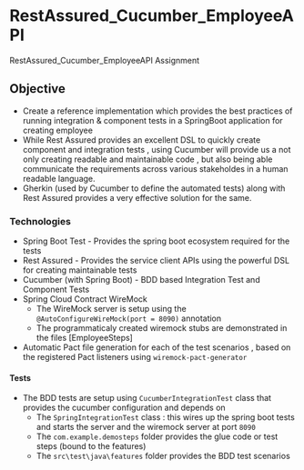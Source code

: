 # RestAssured_Cucumber_EmployeeAPI
RestAssured_Cucumber_EmployeeAPI Assignment

## Objective

* Create a reference implementation which provides the best practices of running integration & component tests in a SpringBoot application for creating employee
* While Rest Assured provides an excellent DSL to quickly create component and integration tests , using Cucumber will provide us a not only creating readable and maintainable code , but also being able communicate the requirements across various stakeholdes in a human readable language.
* Gherkin (used by Cucumber to define the automated tests) along with Rest Assured provides a very effective solution for the same.

### Technologies

* Spring Boot Test - Provides the spring boot ecosystem required for the tests
* Rest Assured - Provides the service client APIs using the powerful DSL for creating maintainable tests
* Cucumber (with Spring Boot) - BDD based Integration Test and Component Tests
* Spring Cloud Contract WireMock
    * The WireMock server is setup using the `@AutoConfigureWireMock(port = 8090)` annotation
    * The programmaticaly created wiremock stubs are demonstrated in the files [EmployeeSteps]
* Automatic Pact file generation for each of the test scenarios , based on the registered Pact listeners using `wiremock-pact-generator`



#### Tests

* The BDD tests are setup using `CucumberIntegrationTest` class that provides the cucumber configuration and depends on
    * The `SpringIntegrationTest` class : this wires up the spring boot tests and starts the server and the wiremock server at port `8090`
    * The `com.example.demosteps` folder provides the glue code or test steps (bound to the features)
    * The `src\test\java\features` folder provides the BDD test scenarios

